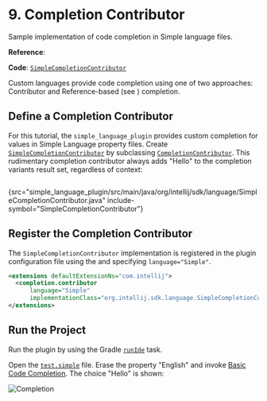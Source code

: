 <!-- Copyright 2000-2025 JetBrains s.r.o. and contributors. Use of this source code is governed by the Apache 2.0 license. -->

# 9. Completion Contributor

<link-summary>Sample implementation of code completion in Simple language files.</link-summary>

<tldr>

**Reference**: [](code_completion.md)

**Code**: [`SimpleCompletionContributor`](%gh-sdk-samples-master%/simple_language_plugin/src/main/java/org/intellij/sdk/language/SimpleCompletionContributor.java)

</tldr>

<include from="language_and_filetype.md" element-id="custom_language_tutorial_header"></include>

Custom languages provide code completion using one of two approaches: Contributor and Reference-based (see [](reference_contributor.md)) completion.

## Define a Completion Contributor

For this tutorial, the `simple_language_plugin` provides custom completion for values in Simple Language property files.
Create [`SimpleCompletionContributor`](%gh-sdk-samples-master%/simple_language_plugin/src/main/java/org/intellij/sdk/language/SimpleCompletionContributor.java)
by subclassing [`CompletionContributor`](%gh-ic%/platform/analysis-api/src/com/intellij/codeInsight/completion/CompletionContributor.java).
This rudimentary completion contributor always adds "Hello" to the completion variants result set, regardless of context:

```java
```
{src="simple_language_plugin/src/main/java/org/intellij/sdk/language/SimpleCompletionContributor.java" include-symbol="SimpleCompletionContributor"}

## Register the Completion Contributor

The `SimpleCompletionContributor` implementation is registered in the plugin configuration file using the <include from="snippets.topic" element-id="ep"><var name="ep" value="com.intellij.completion.contributor"/></include> and specifying `language="Simple"`.

```xml
<extensions defaultExtensionNs="com.intellij">
  <completion.contributor
      language="Simple"
      implementationClass="org.intellij.sdk.language.SimpleCompletionContributor"/>
</extensions>
```

## Run the Project

Run the plugin by using the Gradle [`runIde`](creating_plugin_project.md#running-a-plugin-with-the-runide-gradle-task) task.

Open the [`test.simple`](lexer_and_parser_definition.md#run-the-project) file.
Erase the property "English" and invoke [Basic Code Completion](https://www.jetbrains.com/help/idea/auto-completing-code.html#invoke-basic-completion).
The choice "Hello" is shown:

![Completion](completion.png)
